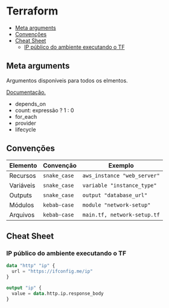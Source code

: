 # Terraform

- [Meta arguments](#meta-arguments)
- [Convenções](#convenções)
- [Cheat Sheet](#cheat-sheet)
  - [IP público do ambiente executando o TF](#ip-público-do-ambiente-executando-o-tf)

## Meta arguments

Argumentos disponíveis para todos os elmentos.

[Documentação.](https://developer.hashicorp.com/terraform/language/meta-arguments/count)

- depends_on
- count: expressão ? 1 : 0
- for_each
- provider
- lifecycle


## Convenções

| Elemento  | Convenção    | Exemplo                     |
|-----------|--------------|-----------------------------|
| Recursos  | `snake_case` | `aws_instance "web_server"` |
| Variáveis | `snake_case` | `variable "instance_type"`  |
| Outputs   | `snake_case` | `output "database_url"`     |
| Módulos   | `kebab-case` | `module "network-setup"`    |
| Arquivos  | `kebab-case` | `main.tf, network-setup.tf` |

## Cheat Sheet

### IP público do ambiente executando o TF

```terraform
data "http" "ip" {
  url = "https://ifconfig.me/ip"
}

output "ip" {
  value = data.http.ip.response_body
}
```
